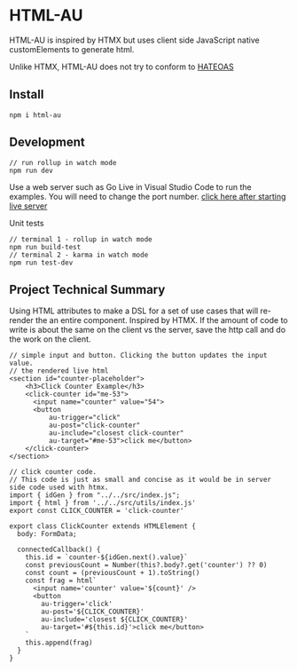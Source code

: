 # HTML-AU
HTML-AU is inspired by HTMX but uses client side JavaScript native customElements to generate html.

Unlike HTMX, HTML-AU does not try to conform to [HATEOAS](https://en.wikipedia.org/wiki/HATEOAS)

## Install
```npm i html-au```

## Development

```
// run rollup in watch mode
npm run dev
```

Use a web server such as Go Live in Visual Studio Code to run the examples. You will need to change the port number. [click here after starting live server](http://127.0.0.1:64699/example/basic/index.html)

Unit tests
```
// terminal 1 - rollup in watch mode
npm run build-test
// terminal 2 - karma in watch mode
npm run test-dev
```

## Project Technical Summary
Using HTML attributes to make a DSL for a set of use cases that will re-render the an entire component. Inspired by HTMX.
If the amount of code to write is about the same on the client vs the server, save the http call and do the work on the client.

```
// simple input and button. Clicking the button updates the input value.
// the rendered live html
<section id="counter-placeholder">
    <h3>Click Counter Example</h3>
    <click-counter id="me-53">
      <input name="counter" value="54">
      <button
          au-trigger="click"
          au-post="click-counter"
          au-include="closest click-counter"
          au-target="#me-53">click me</button>
    </click-counter>
</section>
```

```
// click counter code.
// This code is just as small and concise as it would be in server side code used with htmx.
import { idGen } from "../../src/index.js";
import { html } from '../../src/utils/index.js'
export const CLICK_COUNTER = 'click-counter'

export class ClickCounter extends HTMLElement {
  body: FormData;

  connectedCallback() {
    this.id = `counter-${idGen.next().value}`
    const previousCount = Number(this?.body?.get('counter') ?? 0)
    const count = (previousCount + 1).toString()
    const frag = html`
      <input name='counter' value='${count}' />
      <button
        au-trigger='click'
        au-post='${CLICK_COUNTER}'
        au-include='closest ${CLICK_COUNTER}'
        au-target='#${this.id}'>click me</button>
    `
    this.append(frag)
  }
}

```
